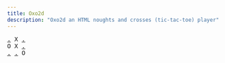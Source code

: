```yaml
---
title: Oxo2d 
description: "Oxo2d an HTML noughts and crosses (tic-tac-toe) player"
---
```


<pre class="oxo2d">
<a href="../13/">.</a> X <a href="../95/">.</a>
O X <a href="../96/">.</a>
<a href="../7r/">.</a> <a href="../97/">.</a> O
</pre>
